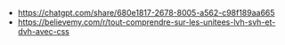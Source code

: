 * https://chatgpt.com/share/680e1817-2678-8005-a562-c98f189aa665
* https://believemy.com/r/tout-comprendre-sur-les-unitees-lvh-svh-et-dvh-avec-css
